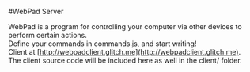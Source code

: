 #WebPad Server

WebPad is a program for controlling your computer via other devices to perform certain actions.  
Define your commands in commands.js, and start writing!  
Client at [http://webpadclient.glitch.me](http://webpadclient.glitch.me).  
The client source code will be included here as well in the client/ folder.